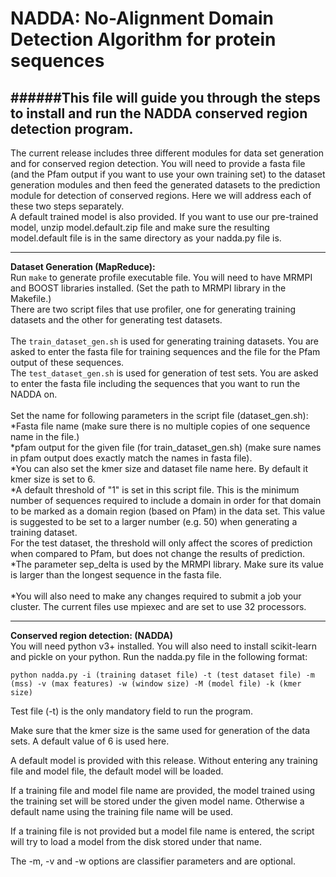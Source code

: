 # NADDA: No-Alignment Domain Detection Algorithm for protein sequences </br>


######This file will guide you through the steps to install and run the NADDA conserved region detection program.
-----------------------------------------------------------------------------------------------------------
The current release includes three different modules for data set generation and for conserved region detection.
You will need to provide a fasta file (and the Pfam output if you want to use your own training set) to the 
dataset generation modules and then feed the generated datasets to the prediction module for detection of 
conserved regions. Here we will address each of these two steps separately.</br>
A default trained model is also provided. If you want to use our pre-trained model, 
unzip model.default.zip file and make sure the resulting model.default file is in the same directory as
your nadda.py file is. 

----------------------------------------------------------------------------------------------------------
**Dataset Generation (MapReduce):** </br>
Run `make` to generate profile executable file. You will need to have MRMPI and BOOST libraries installed.
(Set the path to MRMPI library in the Makefile.)</br>
There are two script files that use profiler, one for generating training datasets and the other for generating
test datasets.</br>
</br>
The `train_dataset_gen.sh` is used for generating training datasets. You are asked to enter the fasta file for 
training sequences and the file for the Pfam output of these sequences.
</br>
The `test_dataset_gen.sh` is used for generation of test sets. You are asked to enter the fasta file including the
sequences that you want to run the NADDA on.
</br>
</br>
Set the name for following parameters in the script file (dataset_gen.sh):</br>
*Fasta file name (make sure there is no multiple copies of one sequence name in the file.)</br>
*pfam output for the given file (for train_dataset_gen.sh) (make sure names in pfam output does exactly match the names in fasta file).</br>
*You can also set the kmer size and dataset file name here. By default it kmer size is set to 6.</br>
*A default threshold of "1" is set in this script file. This is the minimum number of sequences required to 
include a domain in order for that domain to be marked as a domain region (based on Pfam) in the data set.
This value is suggested to be set to a larger number (e.g. 50) when generating a  training dataset.</br>
For the test dataset, the threshold will only affect the scores of prediction when compared to Pfam, but does
not change the results of prediction.</br>
*The parameter sep_delta is used by the MRMPI library. Make sure its value is larger than the longest sequence in 
the fasta file.</br>
</br>
*You will also need to make any changes required to submit a job your cluster. The current files use mpiexec and are
set to use 32 processors.</br>

-----------------------------------------------------------------------------------------------------------
**Conserved region detection: (NADDA)**</br>
You will need python v3+ installed. You will also need to install scikit-learn and pickle on your python.
Run the nadda.py file in the following format:

```
python nadda.py -i (training dataset file) -t (test dataset file) -m (mss) -v (max features) -w (window size) -M (model file) -k (kmer size)
```

Test file (-t) is the only mandatory field to run the program. </br>

Make sure that the kmer size is the same used for generation of the data sets. A default value of 6 is used here.</br>

A default model is provided with this release. Without entering any training file and model file, the default
model will be loaded.</br>

If a training file and model file name are provided, the model trained using the training set will be stored 
under the given model name. Otherwise a default name using the training file name will be used.</br>

If a training file is not provided but a model file name is entered, the script will try to load a model from 
the disk stored under that name.</br>

The -m, -v and -w options are classifier parameters and are optional.
